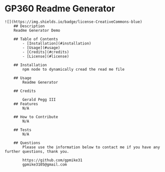 # GP360 Readme Generator
    ![](https://img.shields.io/badge/license-CreativeCommons-blue)
        ## Description
        Readme Generator Demo
        
        ## Table of Contents
            - [Installation](#installation)
            - [Usage](#usage)
            - [Credits](#credits)
            - [License](#license)
        
        ## Installation
            npm node to dynamically cread the read me file

        ## Usage
            Readme Generator

        ## Credits

            Gerald Pegg III
        ## Features
            N/A

        ## How to Contribute
            N/A

        ## Tests
            N/A

        ## Questions
            Please use the information below to contact me if you have any further questions, thank you.

            https://github.com/gpmike31
            gpmike3105@gmail.com
    